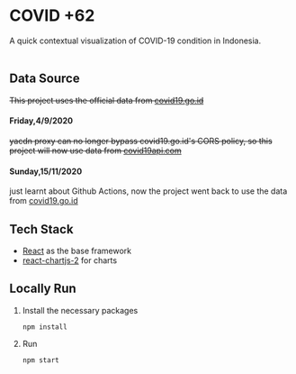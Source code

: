 COVID +62
=============
A quick contextual visualization of COVID-19 condition in Indonesia.<br/><br/>

## Data Source
~~This project uses the official data from [covid19.go.id](https://data.covid19.go.id/public/api/update.json)~~
#### Friday,4/9/2020
~~yacdn proxy can no longer bypass covid19.go.id's CORS policy, so this project will now use data from [covid19api.com](https://covid19api.com/)~~
#### Sunday,15/11/2020
just learnt about Github Actions, now the project went back to use the data from [covid19.go.id](https://data.covid19.go.id/public/api/update.json)


## Tech Stack
- [React](https://reactjs.org) as the base framework
- [react-chartjs-2](https://github.com/jerairrest/react-chartjs-2) for charts

## Locally Run
1. Install the necessary packages
    ```
    npm install
    ```
2. Run
    ```
    npm start
    ```

